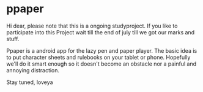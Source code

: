 ppaper
======
Hi dear,
please note that this is a ongoing studyproject. If you like to participate into this Project wait till the end of july till we got our marks and stuff.

Ppaper is a android app for the lazy pen and paper player. The basic idea is to put character sheets and rulebooks on your tablet or phone. Hopefully we'll do it smart enough so it doesn't become an obstacle nor a painful and annoying distraction.

Stay tuned, loveya
